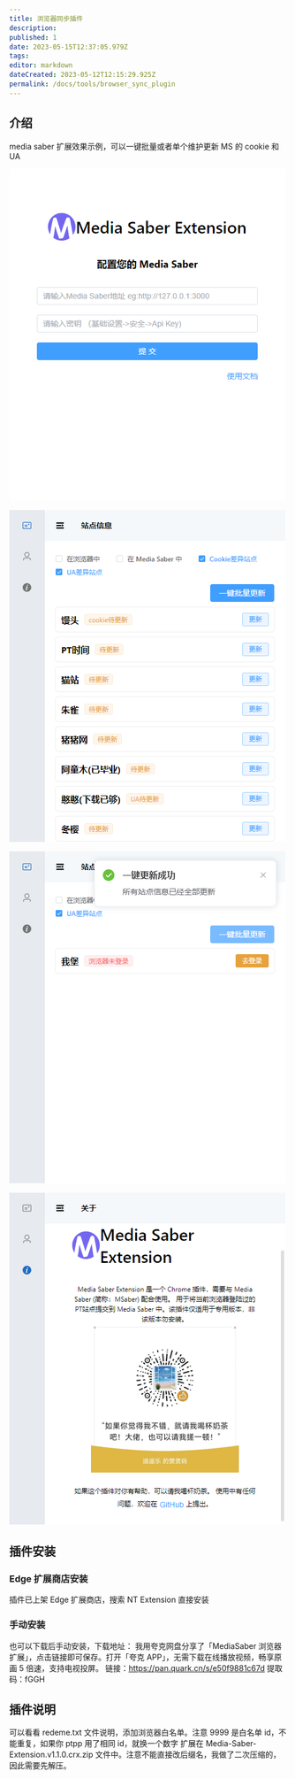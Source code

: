 ```yaml
---
title: 浏览器同步插件
description:
published: 1
date: 2023-05-15T12:37:05.979Z
tags:
editor: markdown
dateCreated: 2023-05-12T12:15:29.925Z
permalink: /docs/tools/browser_sync_plugin
---
```


## 介绍

media saber 扩展效果示例，可以一键批量或者单个维护更新 MS 的 cookie 和 UA

![01.png](./images/01.png)

![02.png](./images/02.png)

![03.png](./images/03.png)

![04.png](./images/04.png)

## 插件安装

### Edge 扩展商店安装

插件已上架 Edge 扩展商店，搜索 NT Extension 直接安装

### 手动安装

也可以下载后手动安装，下载地址：
我用夸克网盘分享了「MediaSaber 浏览器扩展」，点击链接即可保存。打开「夸克 APP」，无需下载在线播放视频，畅享原画 5 倍速，支持电视投屏。
链接：https://pan.quark.cn/s/e50f9881c67d
提取码：fGGH

## 插件说明

可以看看 redeme.txt 文件说明，添加浏览器白名单。注意 9999 是白名单 id，不能重复，如果你 ptpp 用了相同 id，就换一个数字
扩展在 Media-Saber-Extension.v1.1.0.crx.zip 文件中。注意不能直接改后缀名，我做了二次压缩的，因此需要先解压。

